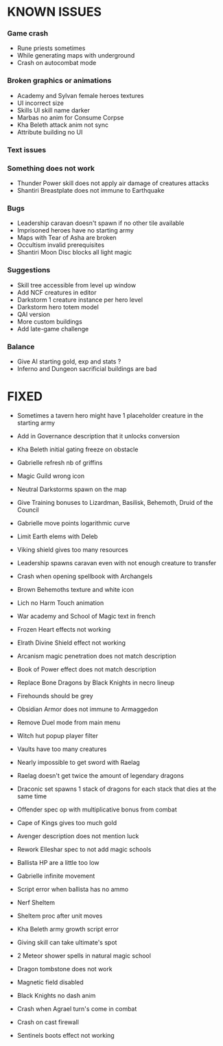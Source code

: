 # KNOWN ISSUES

### Game crash

- Rune priests sometimes
- While generating maps with underground
- Crash on autocombat mode

### Broken graphics or animations

- Academy and Sylvan female heroes textures
- UI incorrect size
- Skills UI skill name darker
- Marbas no anim for Consume Corpse
- Kha Beleth attack anim not sync
- Attribute building no UI

### Text issues


### Something does not work

- Thunder Power skill does not apply air damage of creatures attacks
- Shantiri Breastplate does not immune to Earthquake

### Bugs

- Leadership caravan doesn't spawn if no other tile available
- Imprisoned heroes have no starting army
- Maps with Tear of Asha are broken
- Occultism invalid prerequisites
- Shantiri Moon Disc blocks all light magic

### Suggestions

- Skill tree accessible from level up window
- Add NCF creatures in editor
- Darkstorm 1 creature instance per hero level
- Darkstorm hero totem model
- QAI version
- More custom buildings
- Add late-game challenge

### Balance

- Give AI starting gold, exp and stats ?
- Inferno and Dungeon sacrificial buildings are bad


# FIXED

- Sometimes a tavern hero might have 1 placeholder creature in the starting army
- Add in Governance description that it unlocks conversion
- Kha Beleth initial gating freeze on obstacle
- Gabrielle refresh nb of griffins
- Magic Guild wrong icon
- Neutral Darkstorms spawn on the map
- Give Training bonuses to Lizardman, Basilisk, Behemoth, Druid of the Council
- Gabrielle move points logarithmic curve
- Limit Earth elems with Deleb
- Viking shield gives too many resources
- Leadership spawns caravan even with not enough creature to transfer
- Crash when opening spellbook with Archangels
- Brown Behemoths texture and white icon
- Lich no Harm Touch animation
- War academy and School of Magic text in french
- Frozen Heart effects not working
- Elrath Divine Shield effect not working
- Arcanism magic penetration does not match description
- Book of Power effect does not match description
- Replace Bone Dragons by Black Knights in necro lineup
- Firehounds should be grey
- Obsidian Armor does not immune to Armaggedon
- Remove Duel mode from main menu
- Witch hut popup player filter
- Vaults have too many creatures
- Nearly impossible to get sword with Raelag
- Raelag doesn't get twice the amount of legendary dragons
- Draconic set spawns 1 stack of dragons for each stack that dies at the same time
- Offender spec op with multiplicative bonus from combat
- Cape of Kings gives too much gold

- Avenger description does not mention luck
- Rework Elleshar spec to not add magic schools
- Ballista HP are a little too low
- Gabrielle infinite movement
- Script error when ballista has no ammo
- Nerf Sheltem
- Sheltem proc after unit moves
- Kha Beleth army growth script error
- Giving skill can take ultimate's spot
- 2 Meteor shower spells in natural magic school
- Dragon tombstone does not work
- Magnetic field disabled
- Black Knights no dash anim
- Crash when Agrael turn's come in combat
- Crash on cast firewall
- Sentinels boots effect not working
